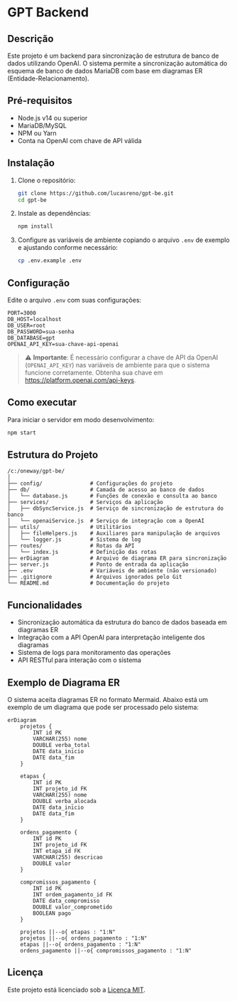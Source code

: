 # GPT Backend

## Descrição

Este projeto é um backend para sincronização de estrutura de banco de dados utilizando OpenAI. O sistema permite a sincronização automática do esquema de banco de dados MariaDB com base em diagramas ER (Entidade-Relacionamento).

## Pré-requisitos

- Node.js v14 ou superior
- MariaDB/MySQL
- NPM ou Yarn
- Conta na OpenAI com chave de API válida

## Instalação

1. Clone o repositório:
   ```bash
   git clone https://github.com/lucasreno/gpt-be.git
   cd gpt-be
   ```

2. Instale as dependências:
   ```bash
   npm install
   ```

3. Configure as variáveis de ambiente copiando o arquivo `.env` de exemplo e ajustando conforme necessário:
   ```bash
   cp .env.example .env
   ```

## Configuração

Edite o arquivo `.env` com suas configurações:

```properties
PORT=3000
DB_HOST=localhost
DB_USER=root
DB_PASSWORD=sua-senha
DB_DATABASE=gpt
OPENAI_API_KEY=sua-chave-api-openai
```

> ⚠️ **Importante**: É necessário configurar a chave de API da OpenAI (`OPENAI_API_KEY`) nas variáveis de ambiente para que o sistema funcione corretamente. Obtenha sua chave em https://platform.openai.com/api-keys.

## Como executar

Para iniciar o servidor em modo desenvolvimento:

```bash
npm start
```

## Estrutura do Projeto

```
/c:/oneway/gpt-be/
│
├── config/               # Configurações do projeto
├── db/                   # Camada de acesso ao banco de dados
│   └── database.js       # Funções de conexão e consulta ao banco
├── services/             # Serviços da aplicação
│   ├── dbSyncService.js  # Serviço de sincronização de estrutura do banco
│   └── openaiService.js  # Serviço de integração com a OpenAI
├── utils/                # Utilitários
│   ├── fileHelpers.js    # Auxiliares para manipulação de arquivos
│   └── logger.js         # Sistema de log
├── routes/               # Rotas da API
│   └── index.js          # Definição das rotas
├── erDiagram             # Arquivo de diagrama ER para sincronização
├── server.js             # Ponto de entrada da aplicação
├── .env                  # Variáveis de ambiente (não versionado)
├── .gitignore            # Arquivos ignorados pelo Git
└── README.md             # Documentação do projeto
```

## Funcionalidades

- Sincronização automática da estrutura do banco de dados baseada em diagramas ER
- Integração com a API OpenAI para interpretação inteligente dos diagramas
- Sistema de logs para monitoramento das operações
- API RESTful para interação com o sistema

## Exemplo de Diagrama ER

O sistema aceita diagramas ER no formato Mermaid. Abaixo está um exemplo de um diagrama que pode ser processado pelo sistema:

```mermaid
erDiagram
    projetos {
        INT id PK
        VARCHAR(255) nome
        DOUBLE verba_total
        DATE data_inicio
        DATE data_fim
    }
    
    etapas {
        INT id PK
        INT projeto_id FK
        VARCHAR(255) nome
        DOUBLE verba_alocada
        DATE data_inicio
        DATE data_fim
    }

    ordens_pagamento {
        INT id PK
        INT projeto_id FK
        INT etapa_id FK
        VARCHAR(255) descricao
        DOUBLE valor
    }

    compromissos_pagamento {
        INT id PK
        INT ordem_pagamento_id FK
        DATE data_compromisso
        DOUBLE valor_comprometido
        BOOLEAN pago
    }

    projetos ||--o{ etapas : "1:N"
    projetos ||--o{ ordens_pagamento : "1:N"
    etapas ||--o{ ordens_pagamento : "1:N"
    ordens_pagamento ||--o{ compromissos_pagamento : "1:N"
```

## Licença

Este projeto está licenciado sob a [Licença MIT](LICENSE).
